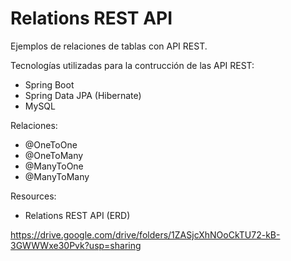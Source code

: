 # Relations REST API
Ejemplos de relaciones de tablas con API REST.

Tecnologías utilizadas para la contrucción de las API REST:

- Spring Boot
- Spring Data JPA (Hibernate)
- MySQL

Relaciones:

- @OneToOne
- @OneToMany
- @ManyToOne
- @ManyToMany

Resources:

- Relations REST API (ERD)

https://drive.google.com/drive/folders/1ZASjcXhNOoCkTU72-kB-3GWWWxe30Pvk?usp=sharing